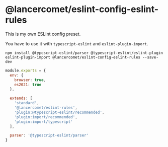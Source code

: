 # @lancercomet/eslint-config-eslint-rules

This is my own ESLint config preset.

You have to use it with `typescript-eslint` and `eslint-plugin-import`.

```
npm install @typescript-eslint/parser @typescript-eslint/eslint-plugin eslint-plugin-import @lancercomet/eslint-config-eslint-rules --save-dev
```


```js
module.exports = {
  env: {
    browser: true,
    es2021: true
  },

  extends: [
    'standard',
    '@lancercomet/eslint-rules',
    'plugin:@typescript-eslint/recommended',
    'plugin:import/recommended',
    'plugin:import/typescript'
  ],

  parser: '@typescript-eslint/parser'
}

```